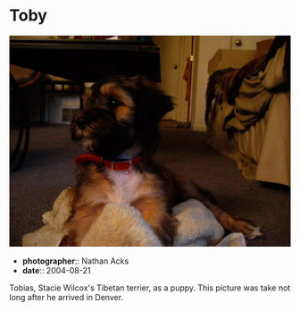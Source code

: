 # Toby

![Tobias, Stacie Wilcox's Tibetan terrier, laying on the floor of her living room shortly after arriving in Denver](assets/2004-08-21-toby.webp)

* **photographer**:: Nathan Acks
* **date**:: 2004-08-21

Tobias, Stacie Wilcox's Tibetan terrier, as a puppy. This picture was take not long after he arrived in Denver.
